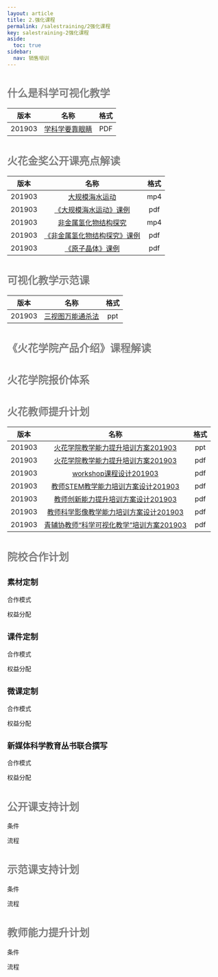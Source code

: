 ```yaml
---
layout: article
title: 2.强化课程
permalink: /salestraining/2强化课程
key: salestraining-2强化课程
aside:
  toc: true
sidebar:
  nav: 销售培训
---
```




<bro/><bro/>

# <font size="5" color="gray">什么是科学可视化教学</font>

版本|	名称|	格式
 :-: | :-: | :-: 
201903|[	学科学要靠眼睛](download\学科学要靠眼睛201903.pdf)|	PDF

# <font size="5" color="gray">火花金奖公开课亮点解读</font>

版本|	名称|	格式
 :-: | :-: | :-: 
201903|	[大规模海水运动](download\大规模海水运动·合肥八中·阮明星.mp4)|	mp4
201903|	[《大规模海水运动》课例](download\《大规模海水运动》课例.pdf)|pdf
201903|	[非金属氢化物结构探究](download\非金属氢化物结构探究·蚌埠二中·蒋蓓蓓·微信版.mp4)|	mp4
201903|	[《非金属氢化物结构探究》课例](download\《非金属氢化物结构探究》课例.pdf)|	pdf
201903|	[《原子晶体》课例](download\《大规模海水运动》课例.pdf)|	pdf
# <font size="5" color="gray">可视化教学示范课</font>

版本|	名称|	格式
 :-: | :-: | :-: 
201903|	[三视图万能通杀法](download\三视图万能通杀法201903.pptx)|	ppt

# <font size="5" color="gray">《火花学院产品介绍》课程解读</font>

# <font size="5" color="gray">火花学院报价体系</font>

# <font size="5" color="gray">火花教师提升计划</font>

版本|	名称|	格式
 :-: | :-: | :-:  
201903|	[火花学院教学能力提升培训方案201903](download\火花学院教学能力提升培训方案201903.pptx)|	ppt
201903|	[火花学院教学能力提升培训方案201903](download\火花学院教学能力提升培训方案201903.pdf)|	pdf
201903|	[workshop课程设计201903](download\workshop课程设计201903.pdf)|	pdf
201903|	[教师STEM教学能力培训方案设计201903](download\教师STEM教学能力培训方案设计201903.pdf)|	pdf
201903|	[教师创新能力提升培训方案设计201903](download\workshop课程设计201903.pdf)|	pdf
201903| [教师科学影像教学能力培训方案设计201903](download\教师科学影像教学能力培训方案设计201903.pdf)|	pdf
201903|	[青辅协教师“科学可视化教学”培训方案201903](download\青辅协教师“科学可视化教学”培训方案201903.pdf)|	pdf

# <font size="5" color="gray">院校合作计划</font>

## <font size="4" >素材定制</font>

合作模式

权益分配

## <font size="4" >课件定制</font>

合作模式

权益分配

## <font size="4" >微课定制</font>

合作模式

权益分配

## <font size="4" >新媒体科学教育丛书联合撰写</font>

合作模式

权益分配

# <font size="5" color="gray">公开课支持计划</font>

条件

流程

# <font size="5" color="gray">示范课支持计划</font>

条件

流程

# <font size="5" color="gray">教师能力提升计划</font>

条件

流程
